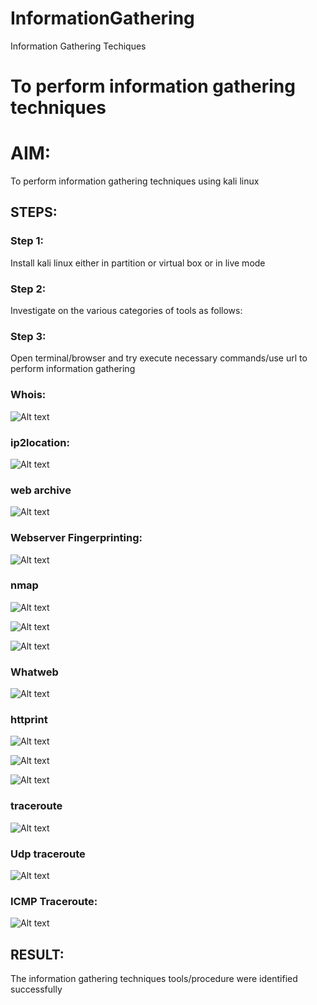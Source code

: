 # InformationGathering
Information Gathering Techiques

# To perform information gathering techniques

# AIM:

To perform information gathering techniques using kali linux 

## STEPS:

### Step 1:

Install kali linux either in partition or virtual box or in live mode

### Step 2:

Investigate on the various categories of tools as follows:

### Step 3:
Open terminal/browser and try execute necessary commands/use url to perform information gathering

### Whois:

![Alt text](<img/Screenshot at 2025-03-15 05-21-07.png>)

### ip2location:

![Alt text](img/ip2loaction.png)

### web archive

![Alt text](img/web.archive.png)

### Webserver Fingerprinting:

![Alt text](<img/get http.png>)

### nmap

![Alt text](img/nmap.png)

![Alt text](img/nmap1.png)

![Alt text](img/nmap2.png)

### Whatweb

![Alt text](img/whatweb.png)

### httprint

![Alt text](img/httprint.png)

![Alt text](img/httprint1.png)

![Alt text](img/httprint2.png)

### traceroute

![Alt text](img/traceroute.png)

### Udp traceroute

![Alt text](img/traceroute1.png)

### ICMP Traceroute:

![Alt text](img/traceroute2.png)



## RESULT:
The information gathering techniques tools/procedure were  identified successfully
